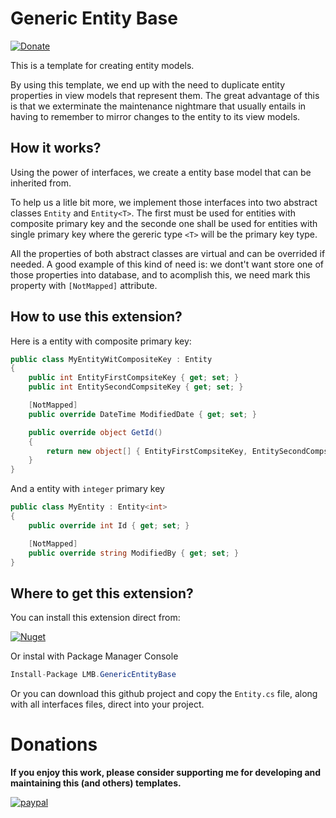 # Generic Entity Base

[![Donate](https://img.shields.io/badge/Donate-PayPal-green.svg)](https://www.paypal.com/cgi-bin/webscr?cmd=_donations&business=26TY9QLTDWDSE&lc=US&item_name=leandroberti&item_number=github&currency_code=USD&bn=PP%2dDonationsBF%3abtn_donate_SM%2egif%3aNonHosted)

This is a template for creating entity models.

By using this template, we end up with the need to duplicate entity properties in view models that represent them.
The great advantage of this is that we exterminate the maintenance nightmare that usually entails in having to remember to mirror changes to the entity to its view models.


## How it works?

Using the power of interfaces, we create a entity base model that can be inherited from.

To help us a litle bit more, we implement those interfaces into two abstract classes `Entity` and `Entity<T>`.
The first must be used for entities with composite primary key and the seconde one shall be used for entities with single primary key where the gereric type `<T>` will be the primary key type.

All the properties of both abstract classes are virtual and can be overrided if needed.
A good example of this kind of need is: we dont't want store one of those properties into database, and to acomplish this, we need mark this property with `[NotMapped]` attribute.

## How to use this extension?

Here is a entity with composite primary key:

```C#
public class MyEntityWitCompositeKey : Entity
{
    public int EntityFirstCompsiteKey { get; set; }
    public int EntitySecondCompsiteKey { get; set; }

    [NotMapped]
    public override DateTime ModifiedDate { get; set; }

    public override object GetId()
    {
        return new object[] { EntityFirstCompsiteKey, EntitySecondCompsiteKey };
    }
}
```

And a entity with `integer` primary key

```C#
public class MyEntity : Entity<int>
{
    public override int Id { get; set; }

    [NotMapped]
    public override string ModifiedBy { get; set; }
}
```

## Where to get this extension?

You can install this extension direct from:

[![Nuget](https://img.shields.io/badge/nuget-v1.1.0-blue.svg)](https://www.nuget.org/packages/LMB.GenericEntityBase/)

Or instal with Package Manager Console

```C#
Install-Package LMB.GenericEntityBase
```

Or you can download this github project and copy the `Entity.cs` file, along with all interfaces files, direct into your project.

# Donations

**If you enjoy this work, please consider supporting me for developing and maintaining this (and others) templates.**

[![paypal](https://www.paypalobjects.com/en_US/i/btn/btn_donateCC_LG.gif)](https://www.paypal.com/cgi-bin/webscr?cmd=_donations&business=26TY9QLTDWDSE&lc=US&item_name=leandroberti&item_number=github&currency_code=USD&bn=PP%2dDonationsBF%3abtn_donate_SM%2egif%3aNonHosted)
